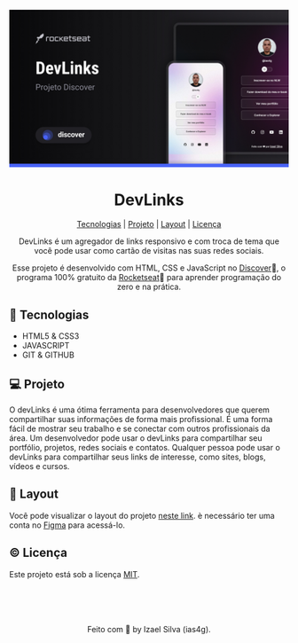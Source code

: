 ![Image](./.github/preview.jpg)

<div align="center">

  # DevLinks
  <!-- <a href="#tecnologias">Tecnologias</a> |
  <a href="">Projeto</a> |
  <a href="">Layout</a> |
  <a href="#licença">Licença</a> |  -->


  [Tecnologias](#-tecnologias) | [Projeto](#-projeto) | [Layout](#-layout) | [Licença](#-licença)

  DevLinks é um agregador de links responsivo e com troca de tema que você pode usar como cartão de visitas nas suas redes sociais.
  
  Esse projeto é desenvolvido com HTML, CSS e JavaScript no [Discover](https://www.rocketseat.com.br/discover?utm_source=figma&utm_medium=organic&utm_campaign=lead&utm_term=discover&utm_content=description_figma-lp_discover)🔗, o programa 100% gratuito da [Rocketseat](https://www.rocketseat.com.br)🔗 para aprender programação do zero e na prática.
</div>

## 🚀 Tecnologias
  * HTML5 & CSS3
  * JAVASCRIPT
  * GIT & GITHUB

## 💻 Projeto
O devLinks é uma ótima ferramenta para desenvolvedores que querem compartilhar suas informações de forma mais profissional. É uma forma fácil de mostrar seu trabalho e se conectar com outros profissionais da área. Um desenvolvedor pode usar o devLinks para compartilhar seu portfólio, projetos, redes sociais e contatos. Qualquer pessoa pode usar o devLinks para compartilhar seus links de interesse, como sites, blogs, vídeos e cursos.

## 📝 Layout
Você pode visualizar o layout do projeto [neste link](https://www.figma.com/file/YxESHmbJjZpaNDcRqBvMJF/DevLinks-%E2%80%A2-Projeto-Discover-(Community)-(Copy)?type=design&node-id=10%3A620&mode=design&t=V29yuydlOTM8DjrD-1). è necessário ter uma conta no [Figma](https://www.figma.com) para acessá-lo.

## © Licença
Este projeto está sob a licença [MIT](./LICENSE).

<br>
<br>
<br>
<br>

<div align="center">Feito com 💖 by Izael Silva (ias4g).</div>